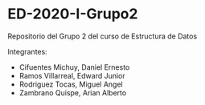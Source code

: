 # ED-2020-I-Grupo2
Repositorio del Grupo 2 del curso de Estructura de Datos

Integrantes:
- Cifuentes Michuy, Daniel Ernesto
- Ramos Villarreal, Edward Junior
- Rodriguez Tocas, Miguel Angel
- Zambrano Quispe, Arian Alberto
